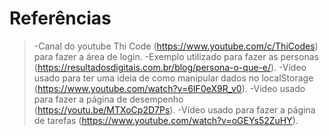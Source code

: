 # Referências

> -Canal do youtube Thi Code (https://www.youtube.com/c/ThiCodes) para fazer a área de login.
> -Exemplo utilizado para fazer as personas (https://resultadosdigitais.com.br/blog/persona-o-que-e/).
> -Vídeo usado para ter uma ideia de como manipular dados no localStorage (https://www.youtube.com/watch?v=6IF0eX9R_v0).
> -Vídeo usado para fazer a página de desempenho (https://youtu.be/MTXoCp2D7Ps).
> -Vídeo usado para fazer a página de tarefas (https://www.youtube.com/watch?v=oGEYs52ZuHY).

